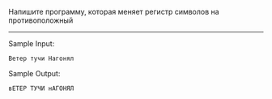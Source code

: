 Напишите программу, которая меняет регистр символов на противоположный
___
Sample Input:
```
Ветер тучи Нагонял
```
Sample Output:
```
вЕТЕР ТУЧИ нАГОНЯЛ
```